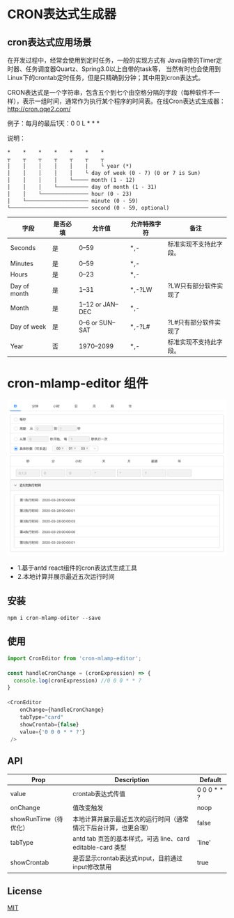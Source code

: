 
# CRON表达式生成器
## cron表达式应用场景
在开发过程中，经常会使用到定时任务，一般的实现方式有 Java自带的Timer定时器、任务调度器Quartz、Spring3.0以上自带的task等， 当然有时也会使用到Linux下的crontab定时任务，但是只精确到分钟；其中用到cron表达式。

CRON表达式是一个字符串，包含五个到七个由空格分隔的字段（每种软件不一样），表示一组时间，通常作为执行某个程序的时间表。在线Cron表达式生成器：http://cron.qqe2.com/

例子：每月的最后1天：0 0 L * * *

说明：

```
*    *    *    *    *    *    *
┬    ┬    ┬    ┬    ┬    ┬    ┬
│    │    │    │    │    |    └ year (*)
│    │    │    │    │    └ day of week (0 - 7) (0 or 7 is Sun)
│    │    │    │    └───── month (1 - 12)
│    │    │    └────────── day of month (1 - 31)
│    │    └─────────────── hour (0 - 23)
│    └──────────────────── minute (0 - 59)
└───────────────────────── second (0 - 59, optional)
```

| 字段         | 是否必填 | 允许值          | 允许特殊字符 | 备注                   |
| ------------ | -------- | --------------- | ------------ | ---------------------- |
| Seconds      | 是       | 0–59            | *,-          | 标准实现不支持此字段。 |
| Minutes      | 是       | 0–59            | *,-          |
| Hours        | 是       | 0–23            | *,-          |
| Day of month | 是       | 1–31            | *,-?LW       | ?LW只有部分软件实现了  |
| Month        | 是       | 1–12 or JAN–DEC | *,-          |
| Day of week  | 是       | 0–6 or SUN–SAT  | *,-?L#       | ?L#只有部分软件实现了  |
| Year         | 否       | 1970–2099       | *,-          | 标准实现不支持此字段。 |

# cron-mlamp-editor 组件

![](./screenshot.png)

+ 1.基于antd react组件的cron表达式生成工具
+ 2.本地计算并展示最近五次运行时间

## 安装

```shell
npm i cron-mlamp-editor --save
```

## 使用

```javascript
import CronEditor from 'cron-mlamp-editor';

const handleCronChange = (cronExpression) => {
  console.log(cronExpression) //0 0 0 * * ?
}

<CronEditor 
    onChange={handleCronChange} 
    tabType="card" 
    showCrontab={false}
    value={'0 0 0 * * ?'}
 />
```

## API

| Prop                  | Description                                                      | Default     |
| --------------------- | ---------------------------------------------------------------- | ----------- |
| value                 | crontab表达式传值                                                | 0 0 0 * * ? |
| onChange              | 值改变触发                                                       | noop        |
| showRunTime（待优化） | 本地计算并展示最近五次的运行时间（通常情况下后台计算，也更合理） | false       |
| tabType               | antd tab 页签的基本样式，可选 line、card editable-card 类型      | 'line'      |
| showCrontab           | 是否显示crontab表达式input，目前通过input修改禁用                | true        |

## License

[MIT](./LICENSE)

